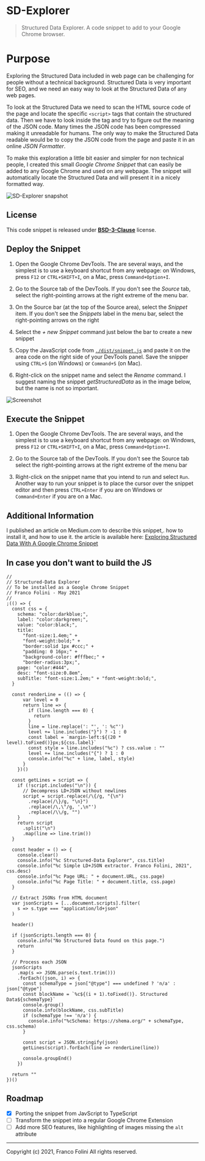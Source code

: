 # SD-Explorer
> Structured Data Explorer. A code snippet to add to your Google Chrome browser.

# Purpose
Exploring the Structured Data included in web page can be challenging for people without a technical background. Structured Data is very important for SEO, and we need an easy way to look at the Structured Data of any web pages.

To look at the Structured Data we need to scan the HTML source code of the page and locate the specific `<script>` tags that contain the structured data. Then we have to look inside the tag and try to figure out the meaning of the JSON code. Many times the JSON code has been compressed making it unreadable for humans. The only way to make the Structured Data readable would be to copy the JSON code from the page and paste it in an online _JSON Formatter_.

To make this exploration a little bit easier and simpler for non technical people, I created this small _Google Chrome Snippet_ that can easily be added to any Google Chrome and used on any webpage. The snippet will automatically locate the Structured Data and will present it in a nicely formatted way.

![SD-Explorer snapshot](./images/SD_Explorer.png)

## License
This code snippet is released under [__BSD-3-Clause__](./LICENSE.md) license.

## Deploy the Snippet
1. Open the Google Chrome DevTools. The are several ways, and the simplest is to use a keyboard shortcut from any webpage: on Windows, press `F12` or `CTRL+SHIFT+I`, on a Mac, press `Command+Option+I`.

2. Go to the Source tab of the DevTools. If you don't see the _Source_ tab, select the right-pointing arrows at the right extreme of the menu bar.

3. On the Source bar (at the top of the Source area), select the _Snippet_ item. If you don't see the _Snippets_ label in the menu bar, select the right-pointing arrows on the right

4. Select the _+ new Snippet_ command just below the bar to create a new snippet

5. Copy the JavaScript code from [`./dist/snippet.js`](./dist/snippet.js) and paste it on the area code on the right side of your DevTools panel. Save the snipper using `CTRL+S` (on Windows) or `Command+S` (on Mac).

6. Right-click on the snippet name and select the _Rename_ command. I suggest naming the snippet _getStructuredData_ as in the image below, but the name is not so important.

![Screenshot](./images/screenshot.png)

## Execute the Snippet
1. Open the Google Chrome DevTools. The are several ways, and the simplest is to use a keyboard shortcut from any webpage: on Windows, press `F12` or `CTRL+SHIFT+I`, on a Mac, press `Command+Option+I`.

2. Go to the Source tab of the DevTools. If you don't see the Source tab select the right-pointing arrows at the right extreme of the menu bar

3. Right-click on the snippet name that you intend to run and select `Run`. Another way to run your snippet is to place the cursor over the snippet editor and then press `CTRL+Enter` if you are on Windows or `Command+Enter` if you are on a Mac.

## Additional Information
I published an article on Medium.com to describe this snippet,. how to install it, and how to use it.
the article is available here: [Exploring Structured Data With A Google Chrome Snippet](https://folini.medium.com/exploring-structured-data-with-a-google-chrome-snippet-944ad4ef831) 

## In case you don't want to build the JS
```
//
// Structured-Data Explorer
// To be installed as a Google Chrome Snippet
// Franco Folini - May 2021
//
;(() => {
  const css = {
    schema: "color:darkblue;",
    label: "color:darkgreen;",
    value: "color:black;",
    title:
      "font-size:1.4em;" +
      "font-weight:bold;" +
      "border:solid 1px #ccc;" +
      "padding: 0 16px;" +
      "background-color: #fffbec;" +
      "border-radius:3px;",
    page: "color:#444",
    desc: "font-size:0.8em",
    subTitle: "font-size:1.2em;" + "font-weight:bold;",
  }

  const renderLine = (() => {
      var level = 0
      return line => {
        if (line.length === 0) {
          return
        }
        line = line.replace(': "', ': %c"')
        level += line.includes("}") ? -1 : 0
        const label = `margin-left:${(20 * level).toFixed()}px;${css.label}`
        const style = line.includes("%c") ? css.value : ""
        level += line.includes("{") ? 1 : 0
        console.info("%c" + line, label, style)
      }
    })()

  const getLines = script => {
    if (!script.includes("\n")) {
      // Decompress LD+JSON without newlines
      script = script.replace(/\{/g, "{\n")
        .replace(/\}/g, "\n}")
        .replace(/\,\"/g, ',\n"')
        .replace(/\\/g, "")
    }
    return script
      .split("\n")
      .map(line => line.trim())
  }

  const header = () => {
    console.clear()
    console.info("%c Structured-Data Explorer", css.title)
    console.info("%c Simple LD+JSON extractor. Franco Folini, 2021", css.desc)
    console.info("%c Page URL: " + document.URL, css.page)
    console.info("%c Page Title: " + document.title, css.page)
  }

  // Extract JSONs from HTML document
  var jsonScripts = [...document.scripts].filter(
    s => s.type === "application/ld+json"
  )

  header()

  if (jsonScripts.length === 0) {
    console.info("No Structured Data found on this page.")
    return
  }

  // Process each JSON
  jsonScripts
    .map(s => JSON.parse(s.text.trim()))
    .forEach((json, i) => {
      const schemaType = json["@type"] === undefined ? 'n/a' : json["@type"]
      const blockName = `%c${(i + 1).toFixed()}. Structured Data${schemaType}`
      console.group()
      console.info(blockName, css.subTitle)
      if (schemaType !== 'n/a') {
        console.info("%cSchema: https://shema.org/" + schemaType, css.schema)
      }

      const script = JSON.stringify(json)
      getLines(script).forEach(line => renderLine(line))

      console.groupEnd()
    })

  return ""
})()
```

## Roadmap
- [x] Porting the snippet from JavScript to TypeScript
- [ ] Transform the snippet into a regular Google Chrome Extension
- [ ] Add more SEO features, like highlighting of images missing the `alt` attribute

---
Copyright (c) 2021, Franco Folini
All rights reserved.
